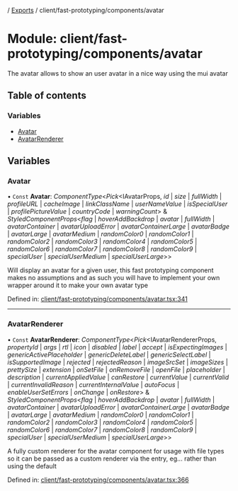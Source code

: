 [](../README.md) / [Exports](../modules.md) / client/fast-prototyping/components/avatar

# Module: client/fast-prototyping/components/avatar

The avatar allows to show an user avatar in a nice way using the mui avatar

## Table of contents

### Variables

- [Avatar](client_fast_prototyping_components_avatar.md#avatar)
- [AvatarRenderer](client_fast_prototyping_components_avatar.md#avatarrenderer)

## Variables

### Avatar

• `Const` **Avatar**: *ComponentType*<*Pick*<IAvatarProps, *id* \| *size* \| *fullWidth* \| *profileURL* \| *cacheImage* \| *linkClassName* \| *userNameValue* \| *isSpecialUser* \| *profilePictureValue* \| *countryCode* \| *warningCount*\> & *StyledComponentProps*<*flag* \| *hoverAddBackdrop* \| *avatar* \| *fullWidth* \| *avatarContainer* \| *avatarUploadError* \| *avatarContainerLarge* \| *avatarBadge* \| *avatarLarge* \| *avatarMedium* \| *randomColor0* \| *randomColor1* \| *randomColor2* \| *randomColor3* \| *randomColor4* \| *randomColor5* \| *randomColor6* \| *randomColor7* \| *randomColor8* \| *randomColor9* \| *specialUser* \| *specialUserMedium* \| *specialUserLarge*\>\>

Will display an avatar for a given user, this fast prototyping
component makes no assumptions and as such you will have to implement
your own wrapper around it to make your own avatar type

Defined in: [client/fast-prototyping/components/avatar.tsx:341](https://github.com/onzag/itemize/blob/11a98dec/client/fast-prototyping/components/avatar.tsx#L341)

___

### AvatarRenderer

• `Const` **AvatarRenderer**: *ComponentType*<*Pick*<IAvatarRendererProps, *propertyId* \| *args* \| *rtl* \| *icon* \| *disabled* \| *label* \| *accept* \| *isExpectingImages* \| *genericActivePlaceholder* \| *genericDeleteLabel* \| *genericSelectLabel* \| *isSupportedImage* \| *rejected* \| *rejectedReason* \| *imageSrcSet* \| *imageSizes* \| *prettySize* \| *extension* \| *onSetFile* \| *onRemoveFile* \| *openFile* \| *placeholder* \| *description* \| *currentAppliedValue* \| *canRestore* \| *currentValue* \| *currentValid* \| *currentInvalidReason* \| *currentInternalValue* \| *autoFocus* \| *enableUserSetErrors* \| *onChange* \| *onRestore*\> & *StyledComponentProps*<*flag* \| *hoverAddBackdrop* \| *avatar* \| *fullWidth* \| *avatarContainer* \| *avatarUploadError* \| *avatarContainerLarge* \| *avatarBadge* \| *avatarLarge* \| *avatarMedium* \| *randomColor0* \| *randomColor1* \| *randomColor2* \| *randomColor3* \| *randomColor4* \| *randomColor5* \| *randomColor6* \| *randomColor7* \| *randomColor8* \| *randomColor9* \| *specialUser* \| *specialUserMedium* \| *specialUserLarge*\>\>

A fully custom renderer for the avatar component for usage with file types
so it can be passed as a custom renderer via the entry, eg...
<Entry id="profile_picture" renderer={AvatarRenderer}/> rather
than using the default

Defined in: [client/fast-prototyping/components/avatar.tsx:366](https://github.com/onzag/itemize/blob/11a98dec/client/fast-prototyping/components/avatar.tsx#L366)
